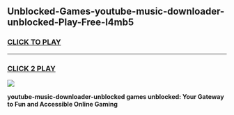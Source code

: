 
## Unblocked-Games-youtube-music-downloader-unblocked-Play-Free-l4mb5
<h3>
<a href="https://premium76.site?title=youtube-music-downloader-unblocked&ref=12A">CLICK TO PLAY</a></h3>
<hr>

<h3>
<a href="https://premium76.site?title=youtube-music-downloader-unblocked&ref=12A">CLICK 2 PLAY</a>
  
</h3>

<a href="https://premium76.site?title=youtube-music-downloader-unblocked&ref=12A"><img src="https://clearcache.store/games.png"></a>


**youtube-music-downloader-unblocked games unblocked: Your Gateway to Fun and Accessible Online Gaming**
